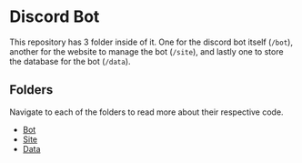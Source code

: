 # Discord Bot

This repository has 3 folder inside of it. One for the discord bot itself (`/bot`), another for the website to manage the bot (`/site`), and lastly one to store the database for the bot (`/data`).

## Folders

Navigate to each of the folders to read more about their respective code.

- [Bot](/bot)
- [Site](/site)
- [Data](/data)
